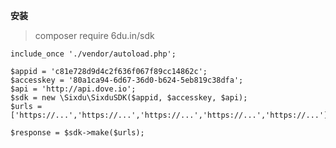 **安装**

> composer require 6du.in/sdk

    include_once './vendor/autoload.php'; 
    
    $appid = 'c81e728d9d4c2f636f067f89cc14862c'; 
    $accesskey = '80a1ca94-6d67-36d0-b624-5eb819c38dfa'; 
    $api = 'http://api.dove.io'; 
    $sdk = new \Sixdu\SixduSDK($appid, $accesskey, $api); 
    $urls = ['https://...','https://...','https://...','https://...','https://...'];
    
    $response = $sdk->make($urls);
